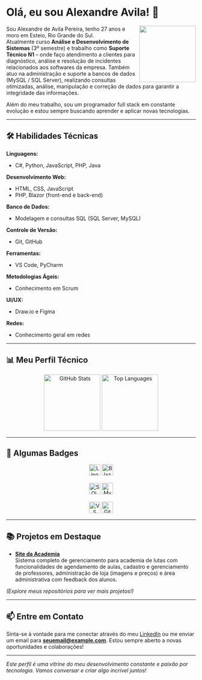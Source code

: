 # Olá, eu sou Alexandre Avila! 👋

<img align="right" height="150" src="https://i.imgflip.com/9kv8l6.jpg" />

Sou Alexandre de Avila Pereira, tenho 27 anos e moro em Esteio, Rio Grande do Sul.  
Atualmente curso **Análise e Desenvolvimento de Sistemas** (3º semestre) e trabalho como **Suporte Técnico N1** – onde faço atendimento a clientes para diagnóstico, análise e resolução de incidentes relacionados aos softwares da empresa. Também atuo na administração e suporte a bancos de dados (MySQL / SQL Server), realizando consultas otimizadas, análise, manipulação e correção de dados para garantir a integridade das informações.

Além do meu trabalho, sou um programador full stack em constante evolução e estou sempre buscando aprender e aplicar novas tecnologias.

---

## 🛠️ Habilidades Técnicas

**Linguagens:**  
- C#, Python, JavaScript, PHP, Java

**Desenvolvimento Web:**  
- HTML, CSS, JavaScript  
- PHP, Blazor (front-end e back-end)

**Banco de Dados:**  
- Modelagem e consultas SQL (SQL Server, MySQL)

**Controle de Versão:**  
- Git, GitHub

**Ferramentas:**  
- VS Code, PyCharm

**Metodologias Ágeis:**  
- Conhecimento em Scrum

**UI/UX:**  
- Draw.io e Figma

**Redes:**  
- Conhecimento geral em redes

---

## 📊 Meu Perfil Técnico

<div align="center">
  <img src="https://github-readme-stats.vercel.app/api?username=Xandi-avila&hide_title=false&hide_rank=false&show_icons=true&include_all_commits=true&count_private=true&disable_animations=false&theme=dark&locale=pt_BR&hide_border=false" height="150" alt="GitHub Stats" />
  <img src="https://github-readme-stats.vercel.app/api/top-langs?username=Xandi-avila&locale=pt_BR&hide_title=false&layout=compact&card_width=320&langs_count=5&theme=dark&hide_border=false" height="150" alt="Top Languages"  />
</div>

---

## 🔖 Algumas Badges

<div align="center">
  <!-- Exemplo de badges para tecnologias populares (ajuste conforme necessário) -->
  <img src="https://skillicons.dev/icons?i=c,python,js,php,java" height="30" alt="Linguagens"  />
  <img src="https://img.shields.io/badge/Blazor-512BD4?logo=blazor&logoColor=white&style=for-the-badge" height="30" alt="Blazor"  />
</div>

<br clear="both">

<div align="center">
  <img src="https://img.shields.io/badge/SQLServer-CC2927?logo=sql-server&logoColor=white&style=for-the-badge" height="30" alt="SQL Server"  />
  <img src="https://img.shields.io/badge/MySQL-4479A1?logo=mysql&logoColor=white&style=for-the-badge" height="30" alt="MySQL"  />
</div>

<br clear="both">

<div align="center">
  <img src="https://img.shields.io/badge/VS%20Code-007ACC?logo=visual-studio-code&logoColor=white&style=for-the-badge" height="30" alt="VS Code"  />
  <img src="https://img.shields.io/badge/Git-FF4F00?logo=git&logoColor=white&style=for-the-badge" height="30" alt="Git"  />
</div>

---

## 📚 Projetos em Destaque

- **[Site da Academia](https://github.com/Xandi-avila/Site-academia)**  
  Sistema completo de gerenciamento para academia de lutas com funcionalidades de agendamento de aulas, cadastro e gerenciamento de professores, administração de loja (imagens e preços) e área administrativa com feedback dos alunos.

*(Explore meus repositórios para ver mais projetos!)*

---

## 📫 Entre em Contato

Sinta-se à vontade para me conectar através do meu [LinkedIn](https://www.linkedin.com/in/alexandre-de-avila/) ou me enviar um email para **seuemail@example.com**. Estou sempre aberto a novas oportunidades e colaborações!

---

_Este perfil é uma vitrine do meu desenvolvimento constante e paixão por tecnologia. Vamos conversar e criar algo incrível juntos!_
